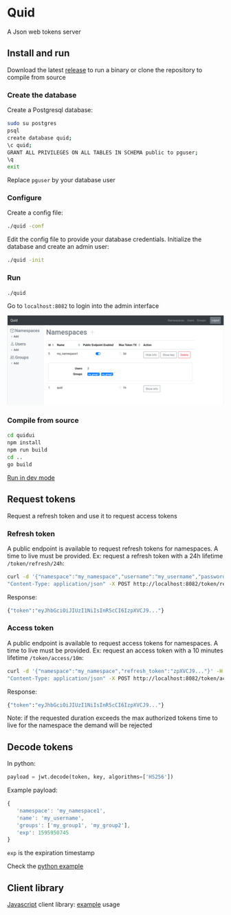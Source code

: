 # Quid

A Json web tokens server

## Install and run

Download the latest [release](release) to run a binary or clone the repository to compile from source

### Create the database

Create a Postgresql database:

   ```bash
   sudo su postgres
   psql
   create database quid;
   \c quid;
   GRANT ALL PRIVILEGES ON ALL TABLES IN SCHEMA public to pguser;
   \q
   exit
   ```

Replace `pguser` by your database user

### Configure

Create a config file:

   ```bash
   ./quid -conf
   ```

Edit the config file to provide your database credentials. Initialize the database and create an admin user:

   ```bash
   ./quid -init
   ```

### Run

   ```bash
   ./quid
   ```

Go to `localhost:8082` to login into the admin interface

![Screenshot](doc/img/screenshot.png)

### Compile from source

   ```bash
   cd quidui
   npm install
   npm run build
   cd ..
   go build
   ```

[Run in dev mode](doc/dev_mode.md)

## Request tokens

Request a refresh token and use it to request access tokens

### Refresh token

A public endpoint is available to request refresh tokens for namespaces. A time to live must be provided. 
Ex: request a refresh token with a 24h lifetime `/token/refresh/24h`:

   ```bash
   curl -d '{"namespace":"my_namespace","username":"my_username","password":"my_password"}' -H \
   "Content-Type: application/json" -X POST http://localhost:8082/token/refresh/24h
   ```

   Response:

   ```bash
   {"token":"eyJhbGciOiJIUzI1NiIsInR5cCI6IzpXVCJ9..."}
   ```

### Access token

A public endpoint is available to request access tokens for namespaces. A time to live must be provided. 
Ex: request an access token with a 10 minutes lifetime `/token/access/10m`:

   ```bash
   curl -d '{"namespace":"my_namespace","refresh_token":"zpXVCJ9..."}' -H \
   "Content-Type: application/json" -X POST http://localhost:8082/token/access/10m
   ```

Response:

   ```bash
   {"token":"eyJhbGciOiJIUzI1NiIsInR5cCI6IzpXVCJ9..."}
   ```

Note: if the requested duration exceeds the max authorized tokens time to live for the namespace the demand will be rejected

## Decode tokens

In python:

   ```python
   payload = jwt.decode(token, key, algorithms=['HS256'])
   ```

Example payload:

   ```javascript
   {
      'namespace': 'my_namespace1', 
      'name': 'my_username', 
      'groups': ['my_group1', 'my_group2'], 
      'exp': 1595950745
   }
   ```

`exp` is the expiration timestamp

Check the [python example](example/python)

## Client library

[Javascript](quidui/src/quidjs/requests.js) client library: [example](quidui/src/api.js) usage
